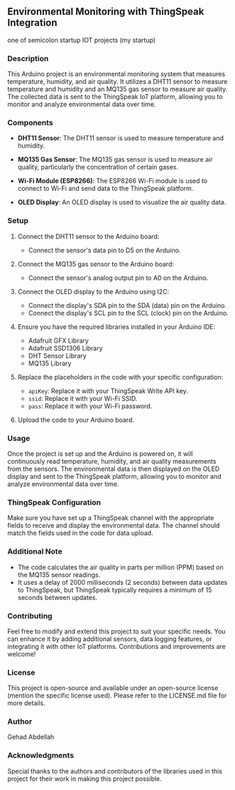 
## Environmental Monitoring with ThingSpeak Integration
one of semicolon startup IOT projects (my startup)

### Description

This Arduino project is an environmental monitoring system that measures temperature, humidity, and air quality. It utilizes a DHT11 sensor to measure temperature and humidity and an MQ135 gas sensor to measure air quality. The collected data is sent to the ThingSpeak IoT platform, allowing you to monitor and analyze environmental data over time.

### Components

- **DHT11 Sensor**: The DHT11 sensor is used to measure temperature and humidity.

- **MQ135 Gas Sensor**: The MQ135 gas sensor is used to measure air quality, particularly the concentration of certain gases.

- **Wi-Fi Module (ESP8266)**: The ESP8266 Wi-Fi module is used to connect to Wi-Fi and send data to the ThingSpeak platform.

- **OLED Display**: An OLED display is used to visualize the air quality data.

### Setup

1. Connect the DHT11 sensor to the Arduino board:
   - Connect the sensor's data pin to D5 on the Arduino.

2. Connect the MQ135 gas sensor to the Arduino board:
   - Connect the sensor's analog output pin to A0 on the Arduino.

3. Connect the OLED display to the Arduino using I2C:
   - Connect the display's SDA pin to the SDA (data) pin on the Arduino.
   - Connect the display's SCL pin to the SCL (clock) pin on the Arduino.

4. Ensure you have the required libraries installed in your Arduino IDE:
   - Adafruit GFX Library
   - Adafruit SSD1306 Library
   - DHT Sensor Library
   - MQ135 Library

5. Replace the placeholders in the code with your specific configuration:
   - `apiKey`: Replace it with your ThingSpeak Write API key.
   - `ssid`: Replace it with your Wi-Fi SSID.
   - `pass`: Replace it with your Wi-Fi password.

6. Upload the code to your Arduino board.

### Usage

Once the project is set up and the Arduino is powered on, it will continuously read temperature, humidity, and air quality measurements from the sensors. The environmental data is then displayed on the OLED display and sent to the ThingSpeak platform, allowing you to monitor and analyze environmental data over time.

### ThingSpeak Configuration

Make sure you have set up a ThingSpeak channel with the appropriate fields to receive and display the environmental data. The channel should match the fields used in the code for data upload.

### Additional Note

- The code calculates the air quality in parts per million (PPM) based on the MQ135 sensor readings.
- It uses a delay of 2000 milliseconds (2 seconds) between data updates to ThingSpeak, but ThingSpeak typically requires a minimum of 15 seconds between updates.

### Contributing

Feel free to modify and extend this project to suit your specific needs. You can enhance it by adding additional sensors, data logging features, or integrating it with other IoT platforms. Contributions and improvements are welcome!

### License

This project is open-source and available under an open-source license (mention the specific license used). Please refer to the LICENSE.md file for more details.

### Author

Gehad Abdellah 

### Acknowledgments

Special thanks to the authors and contributors of the libraries used in this project for their work in making this project possible.
